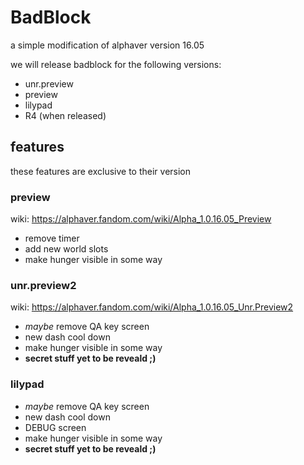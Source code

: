 # BadBlock

a simple modification of alphaver version 16.05 

we will release badblock for the following versions:
* unr.preview
* preview
* lilypad
* R4 (when released)

## features
these features are exclusive to their version
### preview
wiki: https://alphaver.fandom.com/wiki/Alpha_1.0.16.05_Preview

* remove timer
* add new world slots
* make hunger visible in some way

### unr.preview2
wiki: https://alphaver.fandom.com/wiki/Alpha_1.0.16.05_Unr.Preview2

* *maybe* remove QA key screen 
* new dash cool down
* make hunger visible in some way
* **secret stuff yet to be reveald ;)**

### lilypad

* *maybe* remove QA key screen 
* new dash cool down
* DEBUG screen
* make hunger visible in some way
* **secret stuff yet to be reveald ;)**

